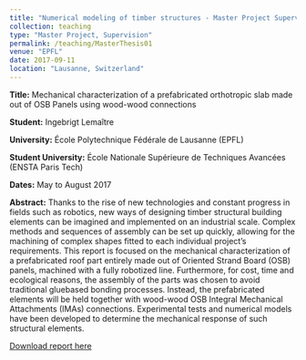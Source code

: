 ```yaml
---
title: "Numerical modeling of timber structures - Master Project Supervision"
collection: teaching
type: "Master Project, Supervision"
permalink: /teaching/MasterThesis01
venue: "EPFL"
date: 2017-09-11
location: "Lausanne, Switzerland"
---
```

**Title:** Mechanical characterization of a prefabricated orthotropic slab made out of OSB Panels using wood-wood connections

**Student:** Ingebrigt Lemaître

**University:** École Polytechnique Fédérale de Lausanne (EPFL)

**Student University:** École Nationale Supérieure de Techniques Avancées (ENSTA Paris Tech)

**Dates:** May to August 2017

**Abstract:** Thanks to the rise of new technologies and constant progress in fields such as robotics, new ways of designing timber structural building elements can be imagined and implemented on an industrial scale. Complex methods and sequences of assembly can be set up quickly, allowing for the machining of complex shapes fitted to each individual project’s requirements. This report is focused on the mechanical characterization of a prefabricated roof part entirely made out of Oriented Strand Board (OSB) panels, machined with a fully robotized line. Furthermore, for cost, time and ecological reasons, the assembly of the parts was chosen to avoid traditional gluebased bonding processes. Instead, the prefabricated elements will be held together with wood-wood OSB Integral Mechanical Attachments (IMAs) connections. Experimental tests and numerical models have been developed to determine the mechanical response of such structural elements.

[Download report here](http://gamerro.github.io/files/ReportInge.pdf)
